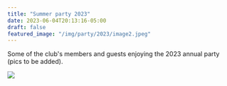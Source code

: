 ```yaml
---
title: "Summer party 2023"
date: 2023-06-04T20:13:16-05:00
draft: false
featured_image: "/img/party/2023/image2.jpeg"
---
```


Some of the club's members and guests enjoying the 2023 annual party (pics to be added).

![](https://www.lauristonrunners.club/img/party/2023/img/image0.jpeg)
